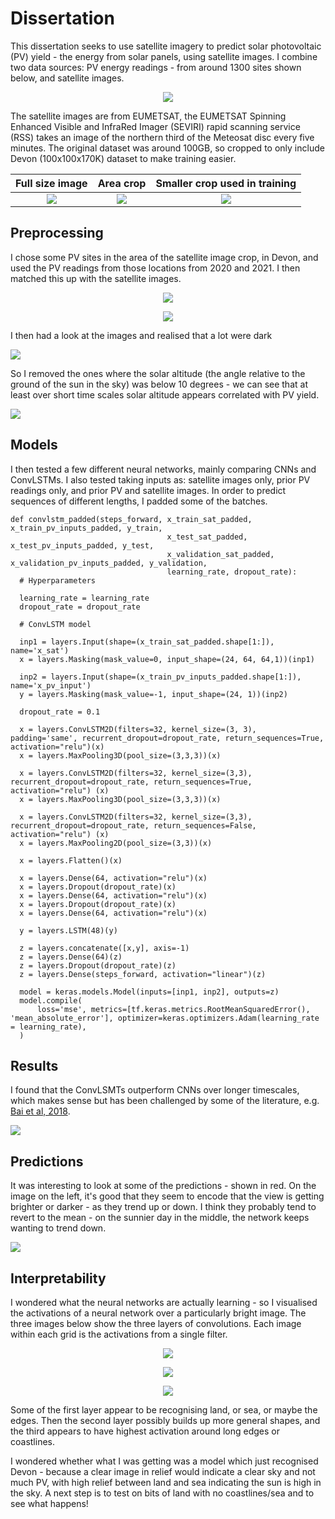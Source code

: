 # Dissertation

This dissertation seeks to use satellite imagery to predict solar photovoltaic (PV) yield - the energy from solar panels, using satellite images. I combine two data sources: PV energy readings - from around 1300 sites shown below, and satellite images. 

<p align="center">
  <img src="images/pv_sites.jpg">
</p>


The satellite images are from EUMETSAT, the EUMETSAT Spinning Enhanced Visible and InfraRed Imager (SEVIRI) rapid scanning service (RSS) takes an image of the northern third of the Meteosat disc every five minutes. The original dataset was around 100GB, so cropped to only include Devon (100x100x170K) dataset to make training easier. 


Full size image                   |   Area crop                | Smaller crop used in training
:---------------------------------:|:-------------------------:|:------------------------------------:|
![](images/Sat_HRV_full_plot.jpg)  | ![](images/larger_devon_crop.jpg) | ![](images/Sat_HRV_Devon.jpg)

## Preprocessing

I chose some PV sites in the area of the satellite image crop, in Devon, and used the PV readings from those locations from 2020 and 2021. I then matched this up with the satellite images. 

<p align="center">
  <img src="images/uk_pv_devon.png">
</p>

<p align="center">
  <img src="images/uk_sat_devon.png">
</p>

I then had a look at the images and realised that a lot were dark 

![](images/preprocessed_images.png)

So I removed the ones where the solar altitude (the angle relative to the ground of the sun in the sky) was below 10 degrees - we can see that at least over short time scales solar altitude appears correlated with PV yield. 

![](images/altitude_pv_yield_two_weeks.png)

## Models

I then tested a few different neural networks, mainly comparing CNNs and ConvLSTMs. I also tested taking inputs as: satellite images only, prior PV readings only, and prior PV and satellite images. In order to predict sequences of different lengths, I padded some of the batches. 

```
def convlstm_padded(steps_forward, x_train_sat_padded, x_train_pv_inputs_padded, y_train, 
                                   x_test_sat_padded, x_test_pv_inputs_padded, y_test, 
                                   x_validation_sat_padded, x_validation_pv_inputs_padded, y_validation, 
                                   learning_rate, dropout_rate):
  # Hyperparameters

  learning_rate = learning_rate
  dropout_rate = dropout_rate 
  
  # ConvLSTM model 

  inp1 = layers.Input(shape=(x_train_sat_padded.shape[1:]), name='x_sat')
  x = layers.Masking(mask_value=0, input_shape=(24, 64, 64,1))(inp1)

  inp2 = layers.Input(shape=(x_train_pv_inputs_padded.shape[1:]), name='x_pv_input')
  y = layers.Masking(mask_value=-1, input_shape=(24, 1))(inp2)

  dropout_rate = 0.1

  x = layers.ConvLSTM2D(filters=32, kernel_size=(3, 3), padding='same', recurrent_dropout=dropout_rate, return_sequences=True, activation="relu")(x)
  x = layers.MaxPooling3D(pool_size=(3,3,3))(x)

  x = layers.ConvLSTM2D(filters=32, kernel_size=(3,3), recurrent_dropout=dropout_rate, return_sequences=True, activation="relu") (x)
  x = layers.MaxPooling3D(pool_size=(3,3,3))(x)

  x = layers.ConvLSTM2D(filters=32, kernel_size=(3,3), recurrent_dropout=dropout_rate, return_sequences=False, activation="relu") (x)
  x = layers.MaxPooling2D(pool_size=(3,3))(x)

  x = layers.Flatten()(x)

  x = layers.Dense(64, activation="relu")(x)
  x = layers.Dropout(dropout_rate)(x)
  x = layers.Dense(64, activation="relu")(x)
  x = layers.Dropout(dropout_rate)(x)
  x = layers.Dense(64, activation="relu")(x)

  y = layers.LSTM(48)(y)

  z = layers.concatenate([x,y], axis=-1)
  z = layers.Dense(64)(z)
  z = layers.Dropout(dropout_rate)(z)
  z = layers.Dense(steps_forward, activation="linear")(z)

  model = keras.models.Model(inputs=[inp1, inp2], outputs=z)
  model.compile(
      loss='mse', metrics=[tf.keras.metrics.RootMeanSquaredError(), 'mean_absolute_error'], optimizer=keras.optimizers.Adam(learning_rate = learning_rate),
  )

```

## Results

I found that the ConvLSMTs outperform CNNs over longer timescales, which makes sense but has been challenged by some of the literature, e.g. [Bai et al, 2018](https://arxiv.org/abs/1803.01271). 

![](images/results.png)

## Predictions

It was interesting to look at some of the predictions - shown in red. On the image on the left, it's good that they seem to encode that the view is getting brighter or darker - as they trend up or down. I think they probably tend to revert to the mean - on the sunnier day in the middle, the network keeps wanting to trend down. 

![](images/convlstm_predictions.png)

## Interpretability

I wondered what the neural networks are actually learning - so I visualised the activations of a neural network over a particularly bright image. The three images below show the three layers of convolutions. Each image within each grid is the activations from a single filter. 

<p align="center">
  <img src="images/case_a_1.png">
</p>


<p align="center">
  <img src="images/case_a_2.png">
</p>


<p align="center">
  <img src="images/case_a_3.png">
</p>



Some of the first layer appear to be recognising land, or sea, or maybe the edges. Then the second layer possibly builds up more general shapes, and the third appears to have highest activation around long edges or coastlines. 

I wondered whether what I was getting was a model which just recognised Devon - because a clear image in relief would indicate a clear sky and not much PV, with high relief between land and sea indicating the sun is high in the sky. A next step is to test on bits of land with no coastlines/sea and to see what happens!
